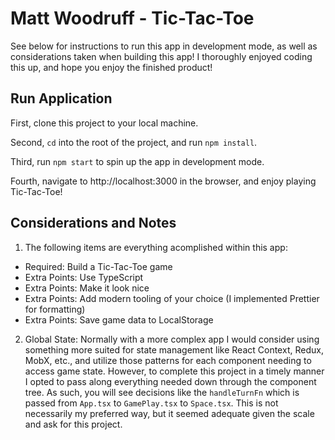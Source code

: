 # Matt Woodruff - Tic-Tac-Toe

See below for instructions to run this app in development mode, as well as considerations taken when building this app! I thoroughly enjoyed coding this up, and hope you enjoy the finished product!

## Run Application

First, clone this project to your local machine.

Second, `cd` into the root of the project, and run `npm install`.

Third, run `npm start` to spin up the app in development mode.

Fourth, navigate to http://localhost:3000 in the browser, and enjoy playing Tic-Tac-Toe!

## Considerations and Notes

1. The following items are everything acomplished within this app:

-   Required: Build a Tic-Tac-Toe game
-   Extra Points: Use TypeScript
-   Extra Points: Make it look nice
-   Extra Points: Add modern tooling of your choice (I implemented Prettier for formatting)
-   Extra Points: Save game data to LocalStorage

2. Global State: Normally with a more complex app I would consider using something more suited for state management like React Context, Redux, MobX, etc., and utilize those patterns for each component needing to access game state. However, to complete this project in a timely manner I opted to pass along everything needed down through the component tree. As such, you will see decisions like the `handleTurnFn` which is passed from `App.tsx` to `GamePlay.tsx` to `Space.tsx`. This is not necessarily my preferred way, but it seemed adequate given the scale and ask for this project.
